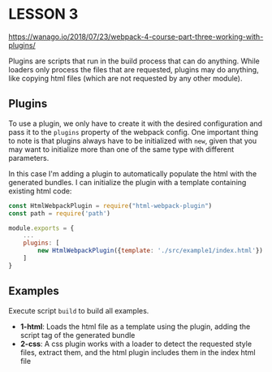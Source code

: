 LESSON 3
========
https://wanago.io/2018/07/23/webpack-4-course-part-three-working-with-plugins/

Plugins are scripts that run in the build process that can do anything. While loaders only process the files that are requested, plugins may do anything, like copying html files (which are not requested by any other module).

Plugins
-------

To use a plugin, we only have to create it with the desired configuration and pass it to the `plugins` property of the webpack config. One important thing to note is that plugins always have to be initialized with `new`, given that you may want to initialize more than one of the same type with different parameters.

In this case I'm adding a plugin to automatically populate the html with the generated bundles. I can initialize the plugin with a template containing existing html code:
```js
const HtmlWebpackPlugin = require("html-webpack-plugin")
const path = require('path')

module.exports = {
    ...
	plugins: [
        new HtmlWebpackPlugin({template: './src/example1/index.html'})
    ]
}
```


Examples
--------

Execute script `build` to build all examples.

* **1-html**: Loads the html file as a template using the plugin, adding the script tag of the generated bundle
* **2-css**: A css plugin works with a loader to detect the requested style files, extract them, and the html plugin includes them in the index html file